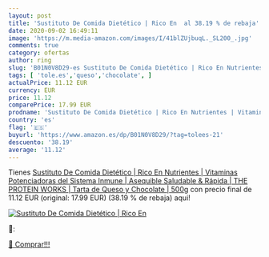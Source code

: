 ```yaml
---
layout: post
title: 'Sustituto De Comida Dietético | Rico En  al 38.19 % de rebaja'
date: 2020-09-02 16:49:11
image: 'https://m.media-amazon.com/images/I/41blZUjbuqL._SL200_.jpg'
comments: true
category: ofertas
author: ring
slug: 'B01N0V8D29-es Sustituto De Comida Dietético | Rico En Nutrientes |...'
tags: [ 'tole.es','queso','chocolate', ]
actualPrice: 11.12 EUR
currency: EUR
price: 11.12
comparePrice: 17.99 EUR
prodname: 'Sustituto De Comida Dietético | Rico En Nutrientes | Vitaminas Potenciadoras del Sistema Inmune | Asequible  Saludable & Rápida | THE PROTEIN WORKS | Tarta de Queso y Chocolate | 500g'
country: 'es'
flag: '🇪🇸'
buyurl: 'https://www.amazon.es/dp/B01N0V8D29/?tag=tolees-21'
descuento: '38.19'
average: '11.12'
---
```


Tienes [Sustituto De Comida Dietético | Rico En Nutrientes | Vitaminas Potenciadoras del Sistema Inmune | Asequible  Saludable & Rápida | THE PROTEIN WORKS | Tarta de Queso y Chocolate | 500g](https://www.amazon.es/dp/B01N0V8D29/?tag=tolees-21) con precio final de  11.12 EUR (original: 17.99 EUR) (38.19 %  de rebaja) aqui!

[![Sustituto De Comida Dietético | Rico En ](https://m.media-amazon.com/images/I/41blZUjbuqL._SL200_.jpg)](https://www.amazon.es/dp/B01N0V8D29/?tag=tolees-21)

🔎:


[🛒 Comprar!!!](https://www.amazon.es/dp/B01N0V8D29/?tag=tolees-21)
